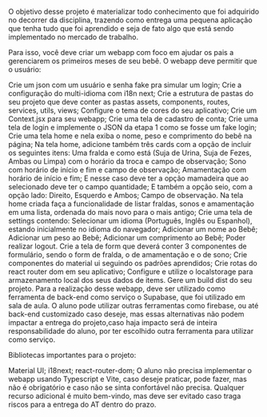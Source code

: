 O objetivo desse projeto é materializar todo conhecimento que foi adquirido no decorrer da disciplina, trazendo como entrega uma pequena aplicação que tenha tudo que foi aprendido e seja de fato algo que está sendo implementado no mercado de trabalho. 

Para isso, você deve criar um webapp com foco em ajudar os pais a gerenciarem os primeiros meses de seu bebê. O webapp deve permitir que o usuário:

Crie um json com um usuário e senha fake pra simular um login;
Crie a configuração do multi-idioma com i18n next;
Crie a estrutura de pastas do seu projeto que deve conter as pastas assets, components, routes, services, utils, views;
Configure o tema de cores do seu aplicativo;
Crie um Context.jsx para seu webapp;
Crie uma tela de cadastro de conta;
Crie uma tela de login e implemente o JSON da etapa 1 como se fosse um fake login;
Crie uma tela home e nela exiba o nome, peso e comprimento do bebê na página;
Na tela home, adicione também três cards com a opção de incluir os seguintes itens:
Uma fralda e como está (Suja de Urina, Suja de Fezes, Ambas ou Limpa) com o horário da troca e campo de observação;
Sono com horário de início e fim e campo de observação;
Amamentação com horário de início e fim;
E nesse caso deve ter a opção mamadeira que ao selecionado deve ter o campo quantidade;
E também a opção seio, com a opção lado: Direito, Esquerdo e Ambos;
Campo de observação.
Na tela home criada faça a funcionalidade de listar fraldas, sonos e amamentação em uma lista, ordenada do mais novo para o mais antigo;
Crie uma tela de settings contendo:
Selecionar um idioma (Português, Inglês ou Espanhol), estando inicialmente no idioma do navegador;
Adicionar um nome ao Bebê;
Adicionar um peso ao Bebê;
Adicionar um comprimento ao Bebê;
Poder realizar logout.
Crie a tela de form que deverá conter 3 componentes de formulário, sendo o form de fralda, o de amamentação e o de sono;
Crie componentes do material ui seguindo os padrões aprendidos;
Crie rotas do react router dom em seu aplicativo;
Configure e utilize o localstorage para armazenamento local dos seus dados de items.
Gere um build dist do seu projeto.
Para a realização desse webapp, deve ser utilizado como ferramenta de back-end como serviço o Supabase, que foi utilizado em sala de aula. O aluno pode utilizar outras ferramentas como firebase, ou até back-end customizado caso deseje, mas essas alternativas não podem impactar a entrega do projeto,caso haja impacto será de inteira responsabilidade do aluno, por ter escolhido outra ferramenta para utilizar como serviço.

Bibliotecas importantes para o projeto:

Material UI;
i18next;
react-router-dom;
O aluno não precisa implementar o webapp usando Typescript e Vite, caso deseje praticar, pode fazer, mas não é obrigatório e caso não se sinta confortável não precisa. Qualquer recurso adicional é muito bem-vindo, mas deve ser evitado caso traga riscos para a entrega do AT dentro do prazo.